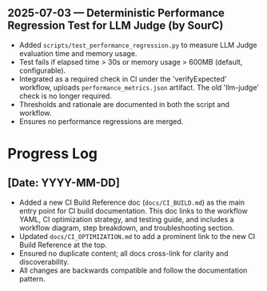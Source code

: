 ## 2025-07-03 — Deterministic Performance Regression Test for LLM Judge (by SourC)

- Added `scripts/test_performance_regression.py` to measure LLM Judge evaluation time and memory usage.
- Test fails if elapsed time > 30s or memory usage > 600MB (default, configurable).
- Integrated as a required check in CI under the 'verifyExpected' workflow, uploads `performance_metrics.json` artifact. The old 'llm-judge' check is no longer required.
- Thresholds and rationale are documented in both the script and workflow.
- Ensures no performance regressions are merged.

# Progress Log

## [Date: YYYY-MM-DD]

- Added a new CI Build Reference doc (`docs/CI_BUILD.md`) as the main entry point for CI build documentation. This doc links to the workflow YAML, CI optimization strategy, and testing guide, and includes a workflow diagram, step breakdown, and troubleshooting section.
- Updated `docs/CI_OPTIMIZATION.md` to add a prominent link to the new CI Build Reference at the top.
- Ensured no duplicate content; all docs cross-link for clarity and discoverability.
- All changes are backwards compatible and follow the documentation pattern. 
